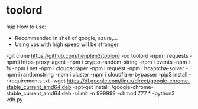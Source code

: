 # toolord
húp
How to use: 
- Recommended in shell of google, azure,...
- Using vps with high speed will be stronger

-git clone https://github.com/henplen3/toolord
-cd toolord
-npm i requests
-npm i https-proxy-agent
-npm i crypto-random-string
-npm i events
-npm i fs
-npm i net
-npm i cloudscraper
-npm i request
-npm i hcaptcha-solver
-npm i randomstring
-npm i cluster
-npm i cloudflare-bypasser
-pip3 install -r requirements.txt
-wget https://dl.google.com/linux/direct/google-chrome-stable_current_amd64.deb
-apt-get install ./google-chrome-stable_current_amd64.deb
-ulimit -n 999999
-chmod 777 *
-python3 vdh.py
